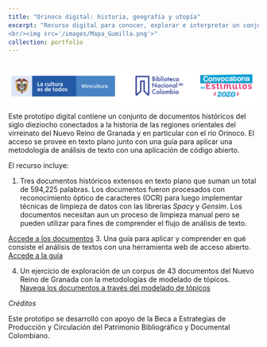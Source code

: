 ```yaml
---
title: "Orinoco digital: historia, geografía y utopía"
excerpt: "Recurso digital para conocer, explorar e interpretar un conjunto de documentos históricos del siglo dieziocho conectados a la historia de las regiones orientales del virreinato del Nuevo Reino de Granada y en particular con el río Orinoco.
<br/><img src='/images/Mapa_Gumilla.png'>"
collection: portfolio
---
```


<br/><img src='/images/TiraLogosMin+BNC+Estimulos.png'>


Este prototipo digital contiene un conjunto de documentos históricos del siglo dieziocho conectados a la historia de las regiones orientales del virreinato del Nuevo Reino de Granada y en particular con el río Orinoco. El acceso se provee en texto plano junto con una guía para aplicar una metodología de análisis  de texto con una aplicación de código abierto.  

El recurso incluye: 
1. Tres documentos históricos extensos en texto plano que suman un total de 594,225 palabras. Los documentos fueron procesados con reconocimiento óptico de caracteres (OCR) para luego implementar técnicas de limpieza de datos con las librerías _Spacy_ y _Gensim_. Los documentos necesitan aun un proceso de limpieza manual pero se pueden utilizar para fines de comprender el flujo de análisis de texto. 

[Accede a los documentos](https://mariajoafana.github.io/publication/coleccion-documentos)
3. Una guía para aplicar y comprender en qué consiste el análisis de textos con una herramienta web de acceso abierto.  
[Accede a la guía](https://mariajoafana.github.io/publication/guia-analisis-texto)

4. Un ejercicio de exploración de un corpus de 43 documentos del Nuevo Reino de Granada con la metodologías de modelado de tópicos.  
[Navega los documentos a través del modelado de tópicos](https://mariajoafana.github.io/publication/modelado-topicos)


_Créditos_

Este prototipo se desarrolló con apoyo de la Beca a Estrategias de Producción y Circulación del Patrimonio Bibliográfico y Documental Colombiano.

